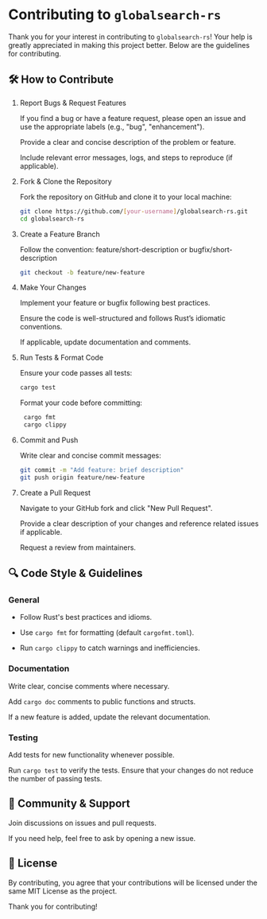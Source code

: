 # Contributing to `globalsearch-rs`

Thank you for your interest in contributing to `globalsearch-rs`! Your help is greatly appreciated in making this project better. Below are the guidelines for contributing.

## 🛠️ How to Contribute

1. Report Bugs & Request Features

   If you find a bug or have a feature request, please open an issue and use the appropriate labels (e.g., "bug", "enhancement").

   Provide a clear and concise description of the problem or feature.

   Include relevant error messages, logs, and steps to reproduce (if applicable).

2. Fork & Clone the Repository

   Fork the repository on GitHub and clone it to your local machine:

   ```bash
   git clone https://github.com/[your-username]/globalsearch-rs.git
   cd globalsearch-rs
   ```

3. Create a Feature Branch

   Follow the convention: feature/short-description or bugfix/short-description

   ```bash
   git checkout -b feature/new-feature
   ```

4. Make Your Changes

   Implement your feature or bugfix following best practices.

   Ensure the code is well-structured and follows Rust’s idiomatic conventions.

   If applicable, update documentation and comments.

5. Run Tests & Format Code

   Ensure your code passes all tests:

   ```bash
   cargo test
   ```

   Format your code before committing:

   ```bash
    cargo fmt
    cargo clippy
   ```

6. Commit and Push

   Write clear and concise commit messages:

   ```bash
   git commit -m "Add feature: brief description"
   git push origin feature/new-feature
   ```

7. Create a Pull Request

   Navigate to your GitHub fork and click "New Pull Request".

   Provide a clear description of your changes and reference related issues if applicable.

   Request a review from maintainers.

## 🔍 Code Style & Guidelines

### General

- Follow Rust's best practices and idioms.

- Use `cargo fmt` for formatting (default `cargofmt.toml`).

- Run `cargo clippy` to catch warnings and inefficiencies.

### Documentation

Write clear, concise comments where necessary.

Add `cargo doc` comments to public functions and structs.

If a new feature is added, update the relevant documentation.

### Testing

Add tests for new functionality whenever possible.

Run `cargo test` to verify the tests. Ensure that your changes do not reduce the number of passing tests.

## 🤝 Community & Support

Join discussions on issues and pull requests.

If you need help, feel free to ask by opening a new issue.

## 📜 License

By contributing, you agree that your contributions will be licensed under the same MIT License as the project.

Thank you for contributing!

